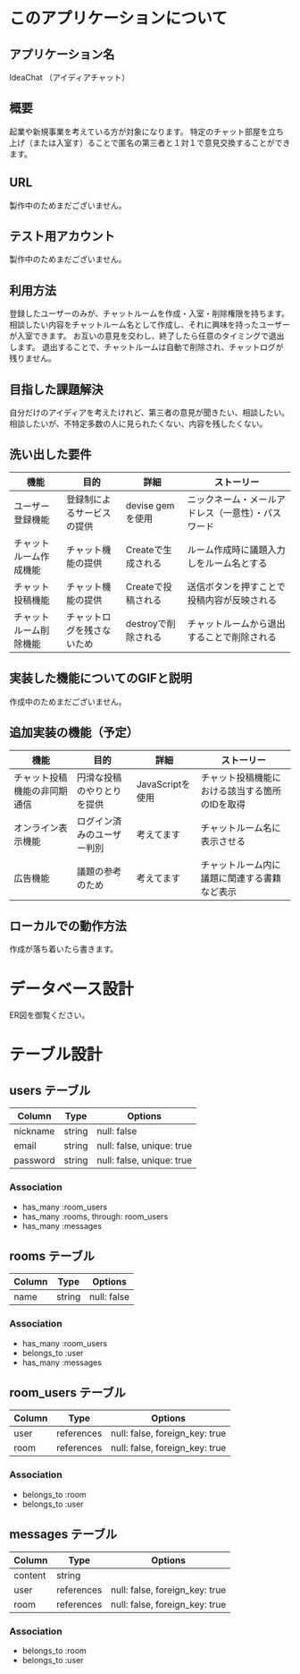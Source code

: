 # このアプリケーションについて

## アプリケーション名
IdeaChat （アイディアチャット）

## 概要
起業や新規事業を考えている方が対象になります。
特定のチャット部屋を立ち上げ（または入室す）ることで匿名の第三者と１対１で意見交換することができます。

## URL
製作中のためまだございません。

## テスト用アカウント
製作中のためまだございません。

## 利用方法
登録したユーザーのみが、チャットルームを作成・入室・削除権限を持ちます。
相談したい内容をチャットルーム名として作成し、それに興味を持ったユーザーが入室できます。
お互いの意見を交わし、終了したら任意のタイミングで退出します。
退出することで、チャットルームは自動で削除され、チャットログが残りません。

## 目指した課題解決
自分だけのアイディアを考えたけれど、第三者の意見が聞きたい、相談したい。
相談したいが、不特定多数の人に見られたくない、内容を残したくない。

## 洗い出した要件
| 機能                   | 目的                       | 詳細                 | ストーリー                                         |
| ---------------------- | -------------------------- | -------------------- |--------------------------------------------------- |
| ユーザー登録機能       | 登録制によるサービスの提供 | devise gemを使用     | ニックネーム・メールアドレス（一意性）・パスワード |
| チャットルーム作成機能 | チャット機能の提供         | Createで生成される   | ルーム作成時に議題入力しをルーム名とする           |
| チャット投稿機能       | チャット機能の提供         | Createで投稿される   | 送信ボタンを押すことで投稿内容が反映される         |
| チャットルーム削除機能 | チャットログを残さないため | destroyで削除される  | チャットルームから退出することで削除される         |

## 実装した機能についてのGIFと説明
作成中のためまだございません。

## 追加実装の機能（予定）
| 機能                         | 目的                       | 詳細             | ストーリー                                     |
| ---------------------------- | -------------------------- | -----------------|----------------------------------------------- |
| チャット投稿機能の非同期通信 | 円滑な投稿のやりとりを提供 | JavaScriptを使用 | チャット投稿機能における該当する箇所のIDを取得 |
| オンライン表示機能           | ログイン済みのユーザー判別 | 考えてます       | チャットルーム名に表示させる                   |
| 広告機能                     | 議題の参考のため           | 考えてます       | チャットルーム内に議題に関連する書籍など表示   |

## ローカルでの動作方法
作成が落ち着いたら書きます。


# データベース設計
ER図を御覧ください。

# テーブル設計

## users テーブル

| Column   | Type   | Options                   |
| -------- | ------ | ------------------------- |
| nickname | string | null: false               |
| email    | string | null: false, unique: true |
| password | string | null: false, unique: true |

### Association

- has_many :room_users
- has_many :rooms, through: room_users
- has_many :messages

## rooms テーブル

| Column | Type   | Options     |
| ------ | ------ | ----------- |
| name   | string | null: false |

### Association

- has_many :room_users
- belongs_to :user
- has_many :messages

## room_users テーブル

| Column | Type       | Options                        |
| ------ | ---------- | ------------------------------ |
| user   | references | null: false, foreign_key: true |
| room   | references | null: false, foreign_key: true |

### Association

- belongs_to :room
- belongs_to :user

## messages テーブル

| Column  | Type       | Options                        |
| ------- | ---------- | ------------------------------ |
| content | string     |                                |
| user    | references | null: false, foreign_key: true |
| room    | references | null: false, foreign_key: true |

### Association

- belongs_to :room
- belongs_to :user
